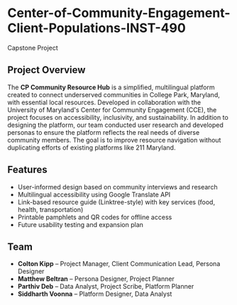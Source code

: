 # Center-of-Community-Engagement-Client-Populations-INST-490
Capstone Project

## Project Overview

The **CP Community Resource Hub** is a simplified, multilingual platform created to connect underserved communities in College Park, Maryland, with essential local resources. Developed in collaboration with the University of Maryland's Center for Community Engagement (CCE), the project focuses on accessibility, inclusivity, and sustainability. In addition to designing the platform, our team conducted user research and developed personas to ensure the platform reflects the real needs of diverse community members. The goal is to improve resource navigation without duplicating efforts of existing platforms like 211 Maryland.

## Features

- User-informed design based on community interviews and research
- Multilingual accessibility using Google Translate API
- Link-based resource guide (Linktree-style) with key services (food, health, transportation)
- Printable pamphlets and QR codes for offline access
- Future usability testing and expansion plan

## Team

- **Colton Kipp** – Project Manager, Client Communication Lead, Persona Designer  
- **Matthew Beltran** – Persona Designer, Project Planner  
- **Parthiv Deb** – Data Analyst, Project Scribe, Platform Planner  
- **Siddharth Voonna** – Platform Designer, Data Analyst  
